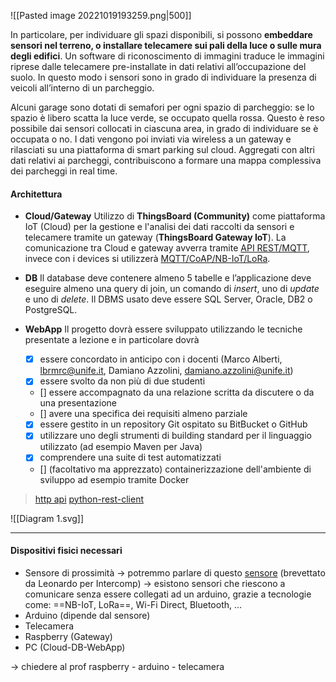 ![[Pasted image 20221019193259.png|500]]

In particolare, per individuare gli spazi disponibili, si possono **embeddare sensori nel terreno, o installare telecamere sui pali della luce o sulle mura degli edifici**. Un software di riconoscimento di immagini traduce le immagini riprese dalle telecamere pre-installate in dati relativi all’occupazione del suolo. In questo modo i sensori sono in grado di individuare la presenza di veicoli all’interno di un parcheggio.

Alcuni garage sono dotati di semafori per ogni spazio di parcheggio: se lo spazio è libero scatta la luce verde, se occupato quella rossa. Questo è reso possibile dai sensori collocati in ciascuna area, in grado di individuare se è occupata o no. I dati vengono poi inviati via wireless a un gateway e rilasciati su una piattaforma di smart parking sul cloud. Aggregati con altri dati relativi ai parcheggi, contribuiscono a formare una mappa complessiva dei parcheggi in real time.

#### Architettura
- **Cloud/Gateway** 
	Utilizzo di **ThingsBoard (Community)** come piattaforma IoT (Cloud) per la gestione e l'analisi dei dati raccolti da sensori e telecamere tramite un gateway (**ThingsBoard Gateway IoT**).
	La comunicazione tra Cloud e gateway avverra tramite <u>API REST/MQTT</u>, invece con i devices si utilizzerà <u>MQTT/CoAP/NB-IoT/LoRa</u>.

- **DB** 
	Il database deve contenere almeno 5 tabelle e l’applicazione deve eseguire almeno una query di join, un comando di *insert*, uno di *update* e uno di *delete*. Il DBMS usato deve essere SQL Server, Oracle, DB2 o PostgreSQL. 

-  **WebApp**
	Il progetto dovrà essere sviluppato utilizzando le tecniche presentate a lezione e in particolare dovrà
	- [x] essere concordato in anticipo con i docenti (Marco Alberti, lbrmrc@unife.it, Damiano Azzolini, damiano.azzolini@unife.it)
	- [x] essere svolto da non più di due studenti
	- [] essere accompagnato da una relazione scritta da discutere o da una presentazione
	- [] avere una specifica dei requisiti almeno parziale
	- [x] essere gestito in un repository Git ospitato su BitBucket o GitHub
	- [x] utilizzare uno degli strumenti di building standard per il linguaggio utilizzato (ad esempio Maven per Java)
	- [x] comprendere una suite di test automatizzati
	- [] (facoltativo ma apprezzato) containerizzazione dell'ambiente di sviluppo ad esempio tramite Docker
>[http api](https://thingsboard.io/docs/reference/http-api/)
>[python-rest-client](https://thingsboard.io/docs/reference/python-rest-client/)


![[Diagram 1.svg]]

----
#### Dispositivi fisici necessari
- Sensore di prossimità
	-> potremmo parlare di questo [sensore](https://smartparkingsystems.com/sensore/) (brevettato da Leonardo per Intercomp)
	-> esistono sensori che riescono a comunicare senza essere collegati ad un arduino, grazie a tecnologie come: ==NB-IoT, LoRa==, Wi-Fi Direct, Bluetooth, ...
- Arduino (dipende dal sensore)
- Telecamera
- Raspberry (Gateway)
- PC (Cloud-DB-WebApp)

-> chiedere al prof raspberry - arduino - telecamera

